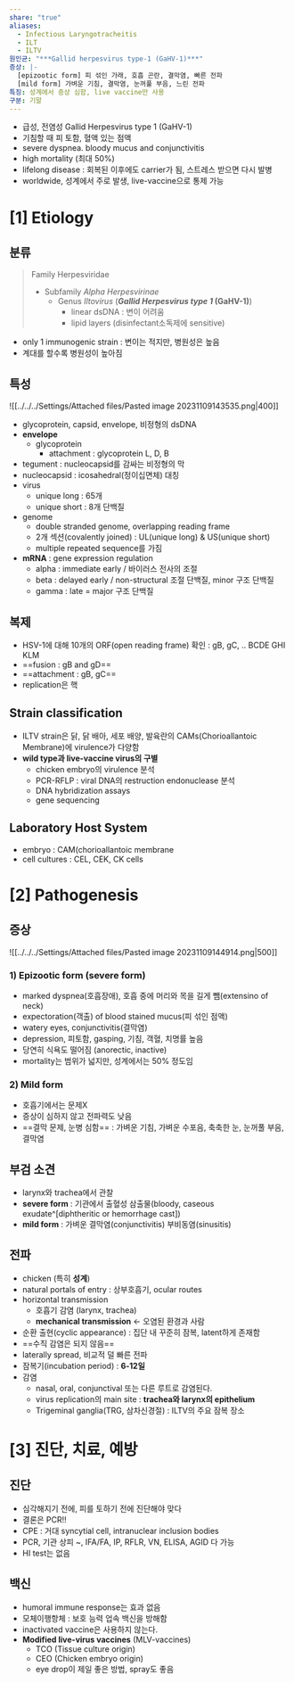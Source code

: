 ```yaml
---
share: "true"
aliases:
  - Infectious Laryngotracheitis
  - ILT
  - ILTV
원인균: "***Gallid herpesvirus type-1 (GaHV-1)***"
증상: |-
  [epizootic form] 피 섞인 가래, 호흡 곤란, 결막염, 빠른 전파
  [mild form] 가벼운 기침, 결막염, 눈꺼풀 부음, 느린 전파
특징: 성계에서 증상 심함, live vaccine만 사용
구분: 기말
---
```


- 급성, 전염성 Gallid Herpesvirus type 1 (GaHV-1)
- 기침할 때 피 토함, 혈액 있는 점액
- severe dyspnea. bloody mucus and conjunctivitis
- high mortality (최대 50%)
- lifelong disease : 회복된 이후에도 carrier가 됨, 스트레스 받으면 다시 발병
- worldwide, 성계에서 주로 발생, live-vaccine으로 통제 가능

# [1] Etiology

## 분류

> Family Herpesviridae
>- Subfamily *Alpha Herpesvirinae*
> 	- Genus *Iltovirus*  (***Gallid Herpesvirus type 1* (GaHV-1)**)
> 		- linear dsDNA : 변이 어려움
> 		- lipid layers (disinfectant소독제에 sensitive)

- only 1 immunogenic strain : 변이는 적지만, 병원성은 높음
- 계대를 할수록 병원성이 높아짐

## 특성

![[../../../Settings/Attached files/Pasted image 20231109143535.png|400]]
- glycoprotein, capsid, envelope, 비정형의 dsDNA
- **envelope**
	- glycoprotein
		- attachment : glycoprotein L, D, B
- tegument : nucleocapsid를 감싸는 비정형의 막
- nucleocapsid : icosahedral(정이십면체) 대칭
- virus 
	- unique long : 65개 
	- unique short : 8개 단백질
- genome
	- double stranded genome, overlapping reading frame
	- 2개 섹션(covalently joined) : UL(unique long) & US(unique short)
	- multiple repeated sequence를 가짐 
- **mRNA** : gene expression regulation
	- alpha : immediate early / 바이러스 전사의 조절
	- beta : delayed early / non-structural 조절 단백질, minor 구조 단백질
	- gamma : late = major 구조 단백질

## 복제

- HSV-1에 대해 10개의 ORF(open reading frame) 확인 : gB, gC, .. BCDE GHI KLM
- ==fusion : gB and gD==
- ==attachment : gB, gC==
- replication은 핵

## Strain classification

- ILTV strain은 닭, 닭 배아,  세포 배양, 발육란의 CAMs(Chorioallantoic Membrane)에 virulence가 다양함
- **wild type과 live-vaccine virus의 구별**
	- chicken embryo의 virulence 분석
	- PCR-RFLP : viral DNA의 restruction endonuclease 분석
	- DNA hybridization assays
	- gene sequencing

## Laboratory Host System

- embryo : CAM(chorioallantoic membrane
- cell cultures : CEL, CEK, CK cells

# [2] Pathogenesis

## 증상

![[../../../Settings/Attached files/Pasted image 20231109144914.png|500]]

### 1) Epizootic form (severe form)

- marked dyspnea(호흡장애), 호흡 중에 머리와 목을 길게 뺌(extensino of neck)
- expectoration(객출) of blood stained mucus(피 섞인 점액)
- watery eyes, conjunctivitis(결막염)
- depression, 피토함, gasping, 기침, 객혈, 치명률 높음
- 당연히 식욕도 떨어짐 (anorectic, inactive)
- mortality는 범위가 넓지만, 성계에서는 50% 정도임

### 2) Mild form

- 호흡기에서는 문제X
- 증상이 심하지 않고 전파력도 낮음
- ==결막 문제, 눈병 심함== : 가벼운 기침, 가벼운 수포음, 축축한 눈, 눈꺼풀 부음, 결막염

## 부검 소견

- larynx와 trachea에서 관찰
- **severe form** : 기관에서 출혈성 삼출물(bloody, caseous exudate^[diphtheritic or hemorrhage cast])
- **mild form** : 가벼운 결막염(conjunctivitis) 부비동염(sinusitis)

## 전파

- chicken (특히 **성계**)
- natural portals of entry : 상부호흡기, ocular routes
- horizontal transmission
	- 호흡기 감염 (larynx, trachea)
	- **mechanical transmission** ← 오염된 환경과 사람
- 순환 출현(cyclic appearance) : 집단 내 꾸준히 잠복, latent하게 존재함
- ==수직 감염은 되지 않음==
- laterally spread, 비교적 덜 빠른 전파
- 잠복기(incubation period) : **6-12일**
- 감염
	- nasal, oral, conjunctival 또는 다른 루트로 감염된다.
	- virus replication의 main site :  **trachea와 larynx의 epithelium**
	- Trigeminal ganglia(TRG, 삼차신경절) : ILTV의 주요 잠복 장소

# [3] 진단, 치료, 예방

## 진단

- 심각해지기 전에, 피를 토하기 전에 진단해야 맞다
- 결론은 PCR!!
- CPE : 거대 syncytial cell, intranuclear inclusion bodies
- PCR, 기관 상피 ~, IFA/FA, IP, RFLR, VN, ELISA, AGID 다 가능
- HI test는 없음

## 백신

- humoral immune response는 효과 없음
- 모체이행항체 : 보호 능력 업속 백신을 방해함
- inactivated vaccine은 사용하지 않는다.
- **Modified live-virus vaccines** (MLV-vaccines)
	- TCO (Tissue culture origin)
	- CEO (Chicken embryo origin)
	- eye drop이 제일 좋은 방법, spray도 좋음
